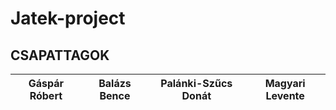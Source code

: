 # Jatek-project

## CSAPATTAGOK

| Gáspár Róbert | Balázs Bence | Palánki-Szűcs Donát | Magyari Levente |
| ------------- | ------------ | ------------------- | --------------- |
